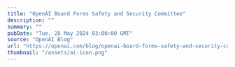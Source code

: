 ```yaml
---
title: "OpenAI Board Forms Safety and Security Committee"
description: ""
summary: ""
pubDate: "Tue, 28 May 2024 03:00:00 GMT"
source: "OpenAI Blog"
url: "https://openai.com/blog/openai-board-forms-safety-and-security-committee"
thumbnail: "/assets/ai-icon.png"
---
```


